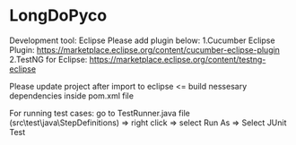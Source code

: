 # LongDoPyco

Development tool: Eclipse
Please add plugin below:
1.Cucumber Eclipse Plugin: https://marketplace.eclipse.org/content/cucumber-eclipse-plugin
2.TestNG for Eclipse: https://marketplace.eclipse.org/content/testng-eclipse

Please update project after import to eclipse <= build nessesary dependencies inside pom.xml file

For running test cases: go to TestRunner.java file (src\test\java\StepDefinitions) => right click => select Run As => Select JUnit Test
